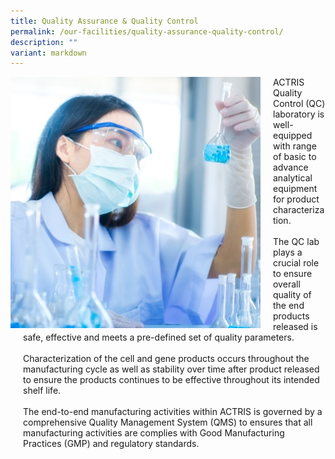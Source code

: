 ```yaml
---
title: Quality Assurance & Quality Control
permalink: /our-facilities/quality-assurance-quality-control/
description: ""
variant: markdown
---
```

<div style="margin-right: 20px; float: left;">
    <img src="/images/Our%20Facilities/quality%20assurance%20quality%20control.jpg" style="width:400px">
</div>

<div style="margin-left: 20px;">
<p>ACTRIS Quality Control (QC) laboratory is well-equipped with range of basic to advance analytical equipment for product characterization. 
<br><br>	
The QC lab plays a crucial role to ensure overall quality of the end products released is safe, effective and meets a pre-defined set of quality parameters. 
<br><br>	
Characterization of the cell and gene products occurs throughout the manufacturing cycle as well as stability over time after product released to ensure the products continues to be effective throughout its intended shelf life.
<br><br>
The end-to-end manufacturing activities within ACTRIS is governed by a comprehensive Quality Management System (QMS) to ensures that all manufacturing activities are complies with Good Manufacturing Practices (GMP) and regulatory standards.</p>
</div>